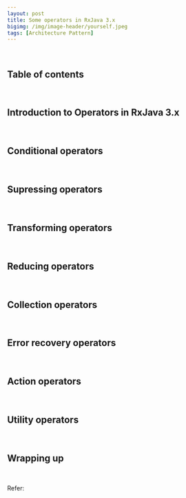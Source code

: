 ```yaml
---
layout: post
title: Some operators in RxJava 3.x
bigimg: /img/image-header/yourself.jpeg
tags: [Architecture Pattern]
---
```





<br>

## Table of contents





<br>

## Introduction to Operators in RxJava 3.x






<br>

## Conditional operators






<br>

## Supressing operators





<br>

## Transforming operators





<br>

## Reducing operators





<br>

## Collection operators





<br>

## Error recovery operators





<br>

## Action operators





<br>

## Utility operators






<br>

## Wrapping up




<br>

Refer:

